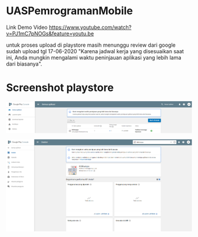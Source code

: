 # UASPemrogramanMobile
Link Demo Video
https://www.youtube.com/watch?v=PJ1mC7pNOGs&feature=youtu.be

untuk proses upload di playstore masih menunggu review dari google sudah upload tgl 17-06-2020
"Karena jadwal kerja yang disesuaikan saat ini, Anda mungkin mengalami waktu peninjauan aplikasi yang lebih lama dari biasanya".
# Screenshot playstore
![Layout Actv 2](https://github.com/RitaP06/UASPemrogramanMobile/blob/master/playstore2.PNG)

![Layout Actv 1](https://github.com/RitaP06/UASPemrogramanMobile/blob/master/playstore.PNG)
